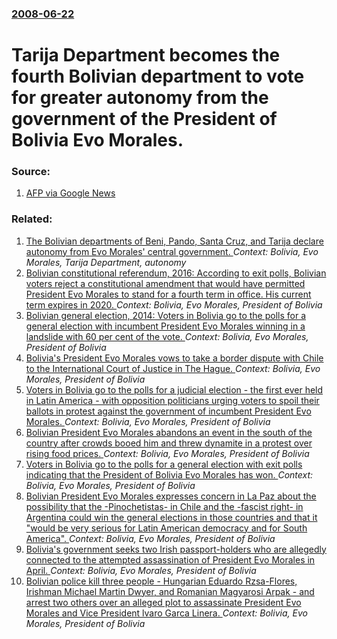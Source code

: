 ### [2008-06-22](/news/2008/06/22/index.md)

#  Tarija Department becomes the fourth Bolivian department to vote for greater autonomy from the government of the President of Bolivia Evo Morales. 




### Source:

1. [AFP via Google News](http://afp.google.com/article/ALeqM5j268DwsFvlfl1NStXhGv9Xb3hHtw)

### Related:

1. [ The Bolivian departments of Beni, Pando, Santa Cruz, and Tarija declare autonomy from Evo Morales' central government. ](/news/2007/12/17/the-bolivian-departments-of-beni-pando-santa-cruz-and-tarija-declare-autonomy-from-evo-morales-central-government.md) _Context: Bolivia, Evo Morales, Tarija Department, autonomy_
2. [Bolivian constitutional referendum, 2016: According to exit polls, Bolivian voters reject a constitutional amendment that would have permitted President Evo Morales to stand for a fourth term in office. His current term expires in 2020. ](/news/2016/02/21/bolivian-constitutional-referendum-2016-according-to-exit-polls-bolivian-voters-reject-a-constitutional-amendment-that-would-have-permitt.md) _Context: Bolivia, Evo Morales, President of Bolivia_
3. [Bolivian general election, 2014: Voters in Bolivia go to the polls for a general election with incumbent President Evo Morales winning in a landslide with 60 per cent of the vote. ](/news/2014/10/12/bolivian-general-election-2014-voters-in-bolivia-go-to-the-polls-for-a-general-election-with-incumbent-president-evo-morales-winning-in-a.md) _Context: Bolivia, Evo Morales, President of Bolivia_
4. [Bolivia's President Evo Morales vows to take a border dispute with Chile to the International Court of Justice in The Hague. ](/news/2013/03/24/bolivia-s-president-evo-morales-vows-to-take-a-border-dispute-with-chile-to-the-international-court-of-justice-in-the-hague.md) _Context: Bolivia, Evo Morales, President of Bolivia_
5. [Voters in Bolivia go to the polls for a judicial election - the first ever held in Latin America - with opposition politicians urging voters to spoil their ballots in protest against the government of incumbent President Evo Morales. ](/news/2011/10/16/voters-in-bolivia-go-to-the-polls-for-a-judicial-election-the-first-ever-held-in-latin-america-with-opposition-politicians-urging-voters.md) _Context: Bolivia, Evo Morales, President of Bolivia_
6. [Bolivian President Evo Morales abandons an event in the south of the country after crowds booed him and threw dynamite in a protest over rising food prices. ](/news/2011/02/11/bolivian-president-evo-morales-abandons-an-event-in-the-south-of-the-country-after-crowds-booed-him-and-threw-dynamite-in-a-protest-over-ris.md) _Context: Bolivia, Evo Morales, President of Bolivia_
7. [ Voters in Bolivia go to the polls for a general election with exit polls indicating that the President of Bolivia Evo Morales has won. ](/news/2009/12/6/voters-in-bolivia-go-to-the-polls-for-a-general-election-with-exit-polls-indicating-that-the-president-of-bolivia-evo-morales-has-won.md) _Context: Bolivia, Evo Morales, President of Bolivia_
8. [ Bolivian President Evo Morales expresses concern in La Paz about the possibility that the -Pinochetistas- in Chile and the -fascist right- in Argentina could win the general elections in those countries and that it "would be very serious for Latin American democracy and for South America". ](/news/2009/08/5/bolivian-president-evo-morales-expresses-concern-in-la-paz-about-the-possibility-that-the-pinochetistas-in-chile-and-the-fascist-r.md) _Context: Bolivia, Evo Morales, President of Bolivia_
9. [ Bolivia's government seeks two Irish passport-holders who are allegedly connected to the attempted assassination of President Evo Morales in April. ](/news/2009/06/7/bolivia-s-government-seeks-two-irish-passport-holders-who-are-allegedly-connected-to-the-attempted-assassination-of-president-evo-morales-i.md) _Context: Bolivia, Evo Morales, President of Bolivia_
10. [ Bolivian police kill three people - Hungarian Eduardo Rzsa-Flores, Irishman Michael Martin Dwyer, and Romanian Magyarosi Arpak - and arrest two others over an alleged plot to assassinate President Evo Morales and Vice President lvaro Garca Linera. ](/news/2009/04/16/bolivian-police-kill-three-people-hungarian-eduardo-rozsa-flores-irishman-michael-martin-dwyer-and-romanian-magyarosi-arpak-and-arres.md) _Context: Bolivia, Evo Morales, President of Bolivia_
